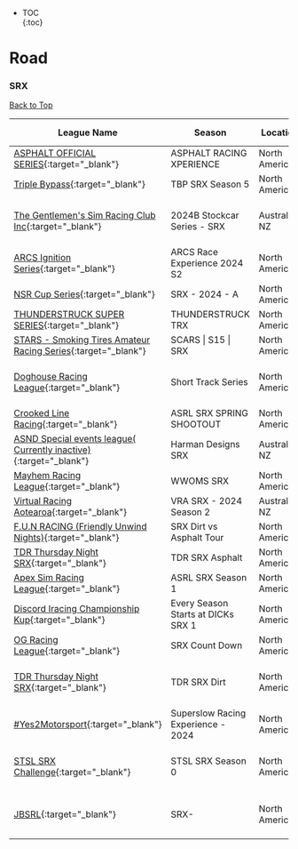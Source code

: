 * TOC  
{:toc}

# Road

### SRX

[Back to Top](#)  

| League Name | Season | Location | Drivers | SoF | Setup | Upcoming Race | New York | London | Sydney |
|----------------------------------------------------------------------------------------------------------------------------------------------|-----------------------------------|-------------|-------|----|-----|-------------------------|-----------------------|-----------------------|------------------------|
|[ASPHALT OFFICIAL SERIES](https://members.iracing.com/membersite/member/LeagueView.do?league=9747){:target="_blank"} |ASPHALT RACING XPERIENCE |North America |32 |2634 | | | | | |
|[Triple Bypass](https://members.iracing.com/membersite/member/LeagueView.do?league=9479){:target="_blank"} |TBP SRX Season 5 |North America |30 |2131 | | | | | |
|[The Gentlemen's Sim Racing Club Inc](https://members.iracing.com/membersite/member/LeagueView.do?league=3143){:target="_blank"} |2024B Stockcar Series \- SRX |Australia-NZ |30 |1629 |Both |Sonoma Raceway |Fri, May 10 04:20AM EDT |Fri, May 10 09:20AM BST |Fri, May 10 06:20PM AEST |
|[ARCS Ignition Series](https://members.iracing.com/membersite/member/LeagueView.do?league=8363){:target="_blank"} |ARCS Race Experience 2024 S2 |North America |29 |2046 | | | | | |
|[NSR Cup Series](https://members.iracing.com/membersite/member/LeagueView.do?league=5275){:target="_blank"} |SRX \- 2024 \- A |North America |26 |2414 |Open | | | | |
|[THUNDERSTRUCK SUPER SERIES](https://members.iracing.com/membersite/member/LeagueView.do?league=5378){:target="_blank"} |THUNDERSTRUCK TRX |North America |26 |2217 | | | | | |
|[STARS \- Smoking Tires Amateur Racing Series](https://members.iracing.com/membersite/member/LeagueView.do?league=4868){:target="_blank"} |SCARS \| S15 \| SRX |North America |22 |2337 |Fixed | | | | |
|[Doghouse Racing League](https://members.iracing.com/membersite/member/LeagueView.do?league=7031){:target="_blank"} |Short Track Series |North America |21 |1810 |Both |Eldora Speedway |Tue, May 14 07:00PM EDT |Wed, May 15 12:00AM BST |Wed, May 15 09:00AM AEST |
|[Crooked Line Racing](https://members.iracing.com/membersite/member/LeagueView.do?league=3761){:target="_blank"} |ASRL SRX SPRING SHOOTOUT |North America |20 |2320 |Both | | | | |
|[ASND Special events league\( Currently inactive\)](https://members.iracing.com/membersite/member/LeagueView.do?league=6456){:target="_blank"} |Harman Designs SRX |Australia-NZ |20 |1340 | | | | | |
|[Mayhem Racing League](https://members.iracing.com/membersite/member/LeagueView.do?league=5425){:target="_blank"} |WWOMS SRX |North America |20 |1709 |Both | | | | |
|[Virtual Racing Aotearoa](https://members.iracing.com/membersite/member/LeagueView.do?league=3670){:target="_blank"} |VRA SRX \- 2024 Season 2 |Australia-NZ |20 |1563 | | | | | |
|[F\.U\.N RACING \(Friendly Unwind Nights\)](https://members.iracing.com/membersite/member/LeagueView.do?league=6892){:target="_blank"} |SRX Dirt vs Asphalt Tour |North America |19 |1340 |Fixed | | | | |
|[TDR Thursday Night SRX](https://members.iracing.com/membersite/member/LeagueView.do?league=8833){:target="_blank"} |TDR SRX Asphalt |North America |17 |1926 | | | | | |
|[Apex Sim Racing League](https://members.iracing.com/membersite/member/LeagueView.do?league=9523){:target="_blank"} |ASRL SRX Season 1 |North America |13 |1802 | | | | | |
|[Discord Iracing Championship Kup](https://members.iracing.com/membersite/member/LeagueView.do?league=10797){:target="_blank"} |Every Season Starts at DICKs SRX 1 |North America |13 |4633 | | | | | |
|[OG Racing League](https://members.iracing.com/membersite/member/LeagueView.do?league=6203){:target="_blank"} |SRX Count Down |North America |13 |1886 |Fixed | | | | |
|[TDR Thursday Night SRX](https://members.iracing.com/membersite/member/LeagueView.do?league=8833){:target="_blank"} |TDR SRX Dirt |North America |13 |2113 | |Limaland Motorsports Park |Thu, May 16 07:30PM EDT |Fri, May 17 12:30AM BST |Fri, May 17 09:30AM AEST |
|[\#Yes2Motorsport](https://members.iracing.com/membersite/member/LeagueView.do?league=5789){:target="_blank"} |Superslow Racing Experience \- 2024 |North America |13 |1615 |Fixed | | | | |
|[STSL SRX Challenge](https://members.iracing.com/membersite/member/LeagueView.do?league=10816){:target="_blank"} |STSL SRX Season 0 |North America |12 |2179 |Fixed |Knoxville Raceway |Mon, May 13 08:30PM EDT |Tue, May 14 01:30AM BST |Tue, May 14 10:30AM AEST |
|[JBSRL](https://members.iracing.com/membersite/member/LeagueView.do?league=7210){:target="_blank"} |SRX\- |North America |11 |1760 |Both |New Smyrna Speedway |Thu, May 16 08:30PM EDT |Fri, May 17 01:30AM BST |Fri, May 17 10:30AM AEST |


